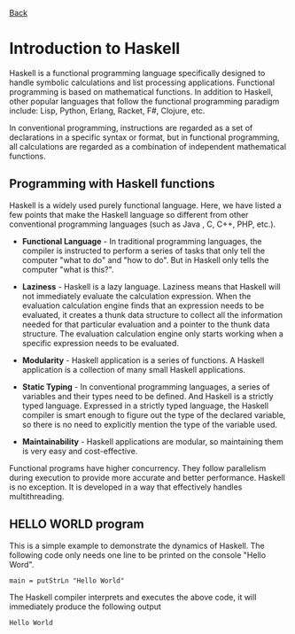 [Back](README.md)
# Introduction to Haskell

Haskell is a functional programming language specifically designed to handle symbolic calculations and list processing applications. Functional programming is based on mathematical functions. In addition to Haskell, other popular languages ​​that follow the functional programming paradigm include: Lisp, Python, Erlang, Racket, F#, Clojure, etc.

In conventional programming, instructions are regarded as a set of declarations in a specific syntax or format, but in functional programming, all calculations are regarded as a combination of independent mathematical functions.

## Programming with Haskell functions

Haskell is a widely used purely functional language. Here, we have listed a few points that make the Haskell language so different from other conventional programming languages ​​(such as Java , C, C++, PHP, etc.).

- **Functional Language** - In traditional programming languages, the compiler is instructed to perform a series of tasks that only tell the computer "what to do" and "how to do". But in Haskell only tells the computer "what is this?".

- **Laziness** - Haskell is a lazy language. Laziness means that Haskell will not immediately evaluate the calculation expression. When the evaluation calculation engine finds that an expression needs to be evaluated, it creates a thunk data structure to collect all the information needed for that particular evaluation and a pointer to the thunk data structure. The evaluation calculation engine only starts working when a specific expression needs to be evaluated.

- **Modularity** - Haskell application is a series of functions. A Haskell application is a collection of many small Haskell applications.

- **Static Typing** - In conventional programming languages, a series of variables and their types need to be defined. And Haskell is a strictly typed language. Expressed in a strictly typed language, the Haskell compiler is smart enough to figure out the type of the declared variable, so there is no need to explicitly mention the type of the variable used.

- **Maintainability** - Haskell applications are modular, so maintaining them is very easy and cost-effective.

Functional programs have higher concurrency. They follow parallelism during execution to provide more accurate and better performance. Haskell is no exception. It is developed in a way that effectively handles multithreading.

## HELLO WORLD program

This is a simple example to demonstrate the dynamics of Haskell. The following code only needs one line to be printed on the console "Hello Word". 

```
main = putStrLn "Hello World"
```

 The Haskell compiler interprets and executes the above code, it will immediately produce the following output

```
Hello World
```
